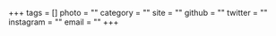 +++
tags = []
photo = ""
category = ""
site = ""
github = ""
twitter = ""
instagram = ""
email = ""
+++

<!--more-->
